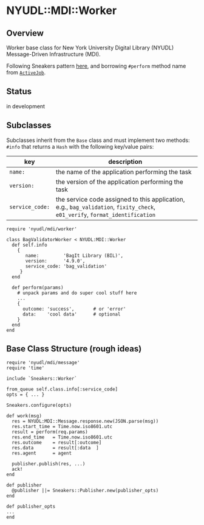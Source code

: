 NYUDL::MDI::Worker
==================

## Overview
Worker base class for New York University Digital Library (NYUDL)
Message-Driven Infrastructure (MDI).

Following Sneakers pattern [here](http://jondot.github.io/sneakers/blog/2014/12/04/modular-workers.html),
and borrowing `#perform` method name from [`ActiveJob`](http://guides.rubyonrails.org/active_job_basics.html).

## Status
in development

## Subclasses

Subclasses inherit from the `Base` class and must implement two methods:  
`#info`  that returns a `Hash` with the following key/value pairs:  

| key             | description                                         |  
|-----------------|-----------------------------------------------------|  
|  `name:`        | the name of the application performing the task     |  
|  `version:`     | the version of the application performing the task  |
| `service_code:` | the service code assigned to this application, <br> e.g.,   `bag_validation`, `fixity_check`, <br> `e01_verify`, `format_identification`       |


```
require 'nyudl/mdi/worker'

class BagValidatorWorker < NYUDL:MDI::Worker
  def self.info
    {
       name:         'BagIt Library (BIL)',
       version:      '4.9.0',
       service_code: 'bag_validation'
     }
  end

  def perform(params)
    # unpack params and do super cool stuff here
    ...
    {
      outcome: 'success',       # or 'error'
      data:    'cool data'      # optional
    }
  end
end
```

## Base Class Structure (rough ideas)
```
require 'nyudl/mdi/message'
require 'time'

include `Sneakers::Worker`

from_queue self.class.info[:service_code]
opts = { ... }

Sneakers.configure(opts)

def work(msg)
  res = NYUDL:MDI::Message.response.new(JSON.parse(msg))
  res.start_time = Time.now.iso8601.utc
  result = perform(req.params)
  res.end_time   = Time.now.iso8601.utc
  res.outcome    = result[:outcome]
  res.data       = result[:data  ]
  res.agent      = agent

  publisher.publish(res, ...)
  ack!
end

def publisher
  @publisher ||= Sneakers::Publisher.new(publisher_opts)
end
  
def publisher_opts
...
end

```

